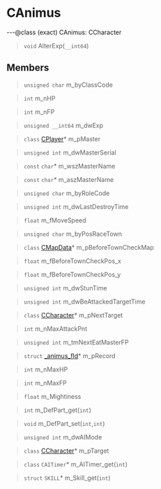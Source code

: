 # CAnimus

---@class (exact) CAnimus: CCharacter
 
> `void` AlterExp(`__int64`)
 
## Members
 
> `unsigned char` m_byClassCode
 
> `int` m_nHP
 
> `int` m_nFP
 
> `unsigned __int64` m_dwExp
 
> `class` [CPlayer](lua/classes/CPlayer.md)* m_pMaster
 
> `unsigned int` m_dwMasterSerial
 
> `const` `char`* m_wszMasterName
 
> `const` `char`* m_aszMasterName
 
> `unsigned char` m_byRoleCode
 
> `unsigned int` m_dwLastDestroyTime
 
> `float` m_fMoveSpeed
 
> `unsigned char` m_byPosRaceTown
 
> `class` [CMapData](lua/classes/CMapData.md)* m_pBeforeTownCheckMap
 
> `float` m_fBeforeTownCheckPos_x
 
> `float` m_fBeforeTownCheckPos_y
 
> `unsigned int` m_dwStunTime
 
> `unsigned int` m_dwBeAttackedTargetTime
 
> `class` [CCharacter](lua/classes/CCharacter.md)* m_pNextTarget
 
> `int` m_nMaxAttackPnt
 
> `unsigned int` m_tmNextEatMasterFP
 
> `struct` [_animus_fld](lua/classes/_animus_fld.md)* m_pRecord
 
> `int` m_nMaxHP
 
> `int` m_nMaxFP
 
> `float` m_Mightiness
 
> `int` m_DefPart_get(`int`)
 
> `void` m_DefPart_set(`int`,`int`)
 
> `unsigned int` m_dwAIMode
 
> `class` [CCharacter](lua/classes/CCharacter.md)* m_pTarget
 
> `class` `CAITimer`* m_AITimer_get(`int`)
 
> `struct` `SKILL`* m_Skill_get(`int`)
 
